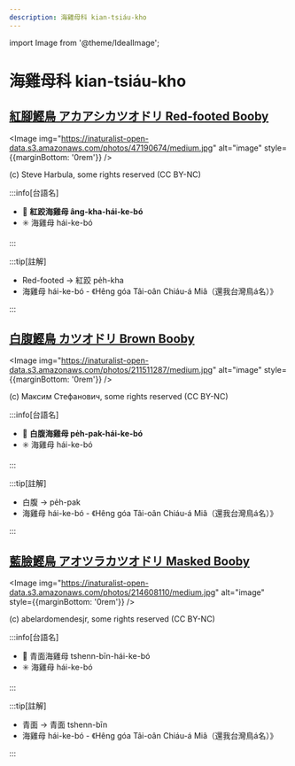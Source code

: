 ```yaml
---
description: 海雞母科 kian-tsiáu-kho
---
```


import Image from '@theme/IdealImage';

# 海雞母科 kian-tsiáu-kho

## [紅腳鰹鳥 アカアシカツオドリ Red-footed Booby](https://ebird.org/species/refboo)

<Image img="https://inaturalist-open-data.s3.amazonaws.com/photos/47190674/medium.jpg" alt="image" style={{marginBottom: '0rem'}} />

<p className="image-caption">
(c) Steve Harbula, some rights reserved (CC BY-NC)
</p>

:::info[台語名]

- 🎯 **紅跤海雞母 âng-kha-hái-ke-bó**
- ✳️ 海雞母 hái-ke-bó

:::

:::tip[註解]

- Red-footed -> 紅跤 pe̍h-kha
- 海雞母 hái-ke-bó - 《Hêng góa Tâi-oân Chiáu-á Miâ（還我台灣鳥á名）》

:::

## [白腹鰹鳥 カツオドリ Brown Booby](https://ebird.org/species/brnboo)

<Image img="https://inaturalist-open-data.s3.amazonaws.com/photos/211511287/medium.jpg" alt="image" style={{marginBottom: '0rem'}} />

<p className="image-caption">
(c) Максим Стефанович, some rights reserved (CC BY-NC)
</p>

:::info[台語名]

- 🎯 **白腹海雞母 pe̍h-pak-hái-ke-bó**
- ✳️ 海雞母 hái-ke-bó

:::

:::tip[註解]

- 白腹 -> pe̍h-pak
- 海雞母 hái-ke-bó - 《Hêng góa Tâi-oân Chiáu-á Miâ（還我台灣鳥á名）》

:::

## [藍臉鰹鳥 アオツラカツオドリ Masked Booby](https://ebird.org/species/masboo)

<Image img="https://inaturalist-open-data.s3.amazonaws.com/photos/214608110/medium.jpg" alt="image" style={{marginBottom: '0rem'}} />

<p className="image-caption">
(c) abelardomendesjr, some rights reserved (CC BY-NC)
</p>

:::info[台語名]

- 🎯 青面海雞母 tshenn-bīn-hái-ke-bó
- ✳️ 海雞母 hái-ke-bó

:::

:::tip[註解]

- 青面 -> 青面 tshenn-bīn
- 海雞母 hái-ke-bó - 《Hêng góa Tâi-oân Chiáu-á Miâ（還我台灣鳥á名）》

:::
